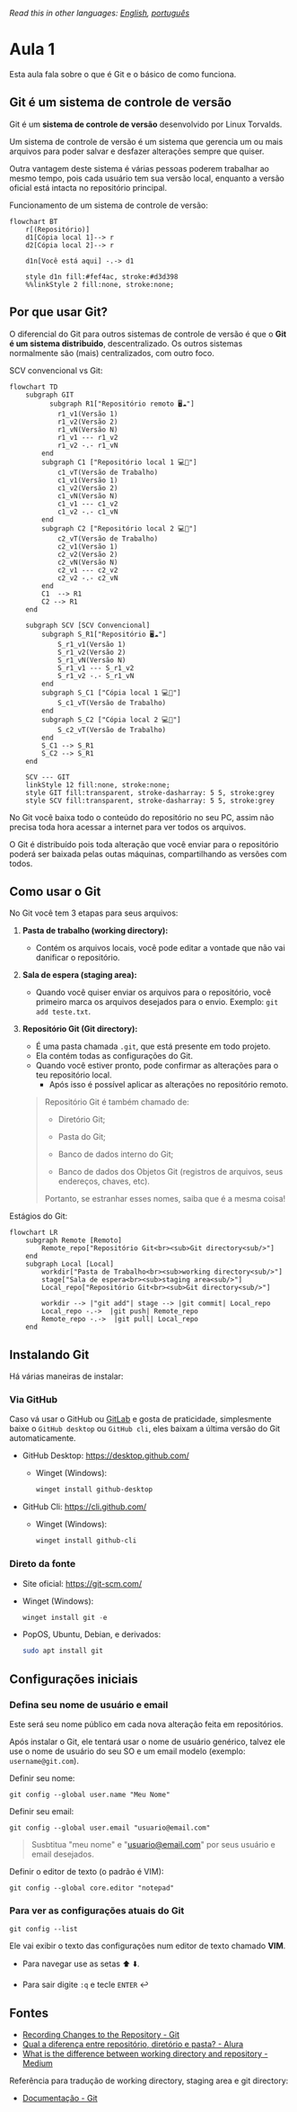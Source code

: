 *Read this in other languages: [English](../../lesson-1.md), [português](lang/pt/lesson-1.pt.md)*

# Aula 1

Esta aula fala sobre o que é Git e o básico de como funciona.

## Git é um sistema de controle de versão

Git é um **sistema de controle de versão** desenvolvido por Linux Torvalds.

Um sistema de controle de versão é um sistema que gerencia um ou mais arquivos para poder salvar e desfazer alterações sempre que quiser.

Outra vantagem deste sistema é várias pessoas poderem trabalhar ao mesmo tempo, pois cada usuário tem sua versão local, enquanto a versão oficial está intacta no repositório principal.

Funcionamento de um sistema de controle de versão:

```mermaid
flowchart BT
    r[(Repositório)]
    d1[Cópia local 1]--> r
    d2[Cópia local 2]--> r

    d1n[Você está aqui] -.-> d1  

    style d1n fill:#fef4ac, stroke:#d3d398
    %%linkStyle 2 fill:none, stroke:none;
```

## Por que usar Git?

O diferencial do Git para outros sistemas de controle de versão é que o **Git é um sistema distribuido**, descentralizado. Os outros sistemas normalmente são (mais) centralizados, com outro foco.

SCV convencional vs Git:

```mermaid
flowchart TD
    subgraph GIT
          subgraph R1["Repositório remoto 🖥️☁️"]
            r1_v1(Versão 1)
            r1_v2(Versão 2)
            r1_vN(Versão N)
            r1_v1 --- r1_v2
            r1_v2 -.- r1_vN
        end
        subgraph C1 ["Repositório local 1 💻🔁"]
            c1_vT(Versão de Trabalho)
            c1_v1(Versão 1)
            c1_v2(Versão 2)
            c1_vN(Versão N)
            c1_v1 --- c1_v2
            c1_v2 -.- c1_vN
        end
        subgraph C2 ["Repositório local 2 💻🔁"]
            c2_vT(Versão de Trabalho)
            c2_v1(Versão 1)
            c2_v2(Versão 2)
            c2_vN(Versão N)
            c2_v1 --- c2_v2
            c2_v2 -.- c2_vN
        end
        C1  --> R1
        C2 --> R1
    end

    subgraph SCV [SCV Convencional]
        subgraph S_R1["Repositório 🖥️☁️"]
            S_r1_v1(Versão 1)
            S_r1_v2(Versão 2)
            S_r1_vN(Versão N)
            S_r1_v1 --- S_r1_v2
            S_r1_v2 -.- S_r1_vN
        end
        subgraph S_C1 ["Cópia local 1 💻🔁"]
            S_c1_vT(Versão de Trabalho)
        end
        subgraph S_C2 ["Cópia local 2 💻🔁"]
            S_c2_vT(Versão de Trabalho)
        end
        S_C1 --> S_R1
        S_C2 --> S_R1
    end

    SCV --- GIT
    linkStyle 12 fill:none, stroke:none;
    style GIT fill:transparent, stroke-dasharray: 5 5, stroke:grey
    style SCV fill:transparent, stroke-dasharray: 5 5, stroke:grey
```

No Git você baixa todo o conteúdo do repositório no seu PC, assim não precisa toda hora acessar a internet para ver todos os arquivos.

O Git é distribuído pois toda alteração que você enviar para o  repositório poderá ser baixada pelas outas máquinas, compartilhando as versões com todos.

## Como usar o Git

No Git você tem 3 etapas para seus arquivos:

1. **Pasta de trabalho (working directory):**
   
   * Contém os arquivos locais, você pode editar a vontade que não vai danificar o repositório.

2. **Sala de espera (staging area):**
   
   * Quando você quiser enviar os arquivos para o repositório, você primeiro marca os arquivos desejados para o envio. Exemplo: `git add teste.txt`.

3. **Repositório Git (Git directory):**
   
   * É uma pasta chamada `.git`, que está presente em todo projeto.
   * Ela contém todas as configurações do Git.
   * Quando você estiver pronto, pode confirmar as alterações para o teu repositório local.
     * Após isso é possível aplicar as alterações no repositório remoto.
   
   > Repositório Git é também chamado de:
   > 
   > * Diretório Git;
   > - Pasta do Git;
   > 
   > - Banco de dados interno do Git;
   > 
   > - Banco de dados dos Objetos Git (registros de arquivos, seus endereços, chaves, etc).
   > 
   > Portanto, se estranhar esses nomes, saiba que é a mesma coisa!

Estágios do Git:

```mermaid
flowchart LR
    subgraph Remote [Remoto]
        Remote_repo["Repositório Git<br><sub>Git directory<sub/>"]
    end
    subgraph Local [Local]
        workdir["Pasta de Trabalho<br><sub>working directory<sub/>"]
        stage["Sala de espera<br><sub>staging area<sub/>"]
        Local_repo["Repositório Git<br><sub>Git directory<sub/>"]

        workdir --> |"git add"| stage --> |git commit| Local_repo
        Local_repo -.->  |git push| Remote_repo
        Remote_repo -.->  |git pull| Local_repo
    end
```

## Instalando Git

Há várias maneiras de instalar:

### Via GitHub

Caso vá usar o GitHub ou [GitLab](https://about.gitlab.com/) e gosta de praticidade, simplesmente baixe o `GitHub desktop` ou `GitHub cli`, eles baixam a última versão do Git automaticamente.

* GitHub Desktop: https://desktop.github.com/
  
  * Winget (Windows):
    
    ```powershell
    winget install github-desktop
    ```

* GitHub Cli: https://cli.github.com/
  
  * Winget (Windows):
    
    ```powershell
    winget install github-cli
    ```

### Direto da fonte

* Site oficial: https://git-scm.com/

* Winget (Windows):
  
  ```powershell
  winget install git -e
  ```

* PopOS, Ubuntu, Debian, e derivados:
  
  ```bash
  sudo apt install git
  ```

## Configurações iniciais

### Defina seu nome de usuário e email

Este será seu nome público em cada nova alteração feita em repositórios.

Após instalar o Git, ele tentará usar o nome de usuário genérico, talvez ele use o nome de usuário do seu SO e um email modelo (exemplo: `username@git.com`).

Definir seu nome:

```git
git config --global user.name "Meu Nome"
```

Definir seu email:

```git
git config --global user.email "usuario@email.com"
```

> Susbtitua "meu nome" e "usuario@email.com" por seus usuário e email desejados.

Definir o editor de texto (o padrão é VIM):

```git
git config --global core.editor "notepad"
```

### Para ver as configurações atuais do Git

```git
git config --list
```

Ele vai exibir o texto das configurações num editor de texto chamado **VIM**.

- Para navegar use as setas :arrow_up: :arrow_down:.

- Para sair digite `:q` e tecle `ENTER` :leftwards_arrow_with_hook:

## Fontes

- [Recording Changes to the Repository - Git](https://git-scm.com/book/en/v2/Git-Basics-Recording-Changes-to-the-Repository)
- [Qual a diferença entre repositório, diretório e pasta? - Alura](https://cursos.alura.com.br/forum/topico-qual-a-diferenca-entre-repositorio-diretorio-e-pasta-117341)
- [What is the difference between working directory and repository - Medium](https://medium.com/tech-journey-with-anna/git-question-what-is-the-difference-between-the-working-directory-aka-workspace-and-the-eeee15b7e4b3)

Referência para tradução de working directory, staging area e git directory:

- [Documentação - Git](https://git-scm.com/docs/git/pt_BR)